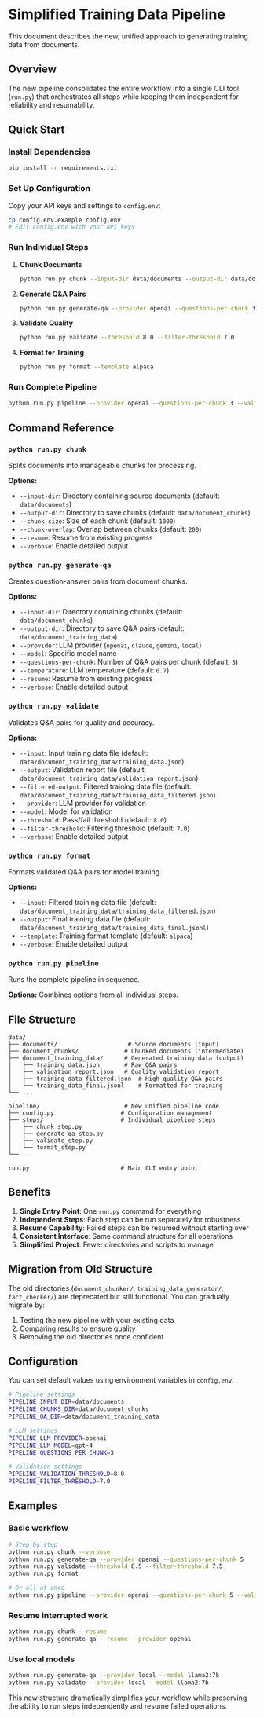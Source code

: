 # Simplified Training Data Pipeline

This document describes the new, unified approach to generating training data from documents.

## Overview

The new pipeline consolidates the entire workflow into a single CLI tool (`run.py`) that orchestrates all steps while keeping them independent for reliability and resumability.

## Quick Start

### Install Dependencies

```bash
pip install -r requirements.txt
```

### Set Up Configuration

Copy your API keys and settings to `config.env`:

```bash
cp config.env.example config.env
# Edit config.env with your API keys
```

### Run Individual Steps

1. **Chunk Documents**

   ```bash
   python run.py chunk --input-dir data/documents --output-dir data/document_chunks
   ```

2. **Generate Q&A Pairs**

   ```bash
   python run.py generate-qa --provider openai --questions-per-chunk 3
   ```

3. **Validate Quality**

   ```bash
   python run.py validate --threshold 8.0 --filter-threshold 7.0
   ```

4. **Format for Training**

   ```bash
   python run.py format --template alpaca
   ```

### Run Complete Pipeline

```bash
python run.py pipeline --provider openai --questions-per-chunk 3 --validation-threshold 8.0
```

## Command Reference

### `python run.py chunk`

Splits documents into manageable chunks for processing.

**Options:**

- `--input-dir`: Directory containing source documents (default: `data/documents`)
- `--output-dir`: Directory to save chunks (default: `data/document_chunks`)
- `--chunk-size`: Size of each chunk (default: `1000`)
- `--chunk-overlap`: Overlap between chunks (default: `200`)
- `--resume`: Resume from existing progress
- `--verbose`: Enable detailed output

### `python run.py generate-qa`

Creates question-answer pairs from document chunks.

**Options:**

- `--input-dir`: Directory containing chunks (default: `data/document_chunks`)
- `--output-dir`: Directory to save Q&A pairs (default: `data/document_training_data`)
- `--provider`: LLM provider (`openai`, `claude`, `gemini`, `local`)
- `--model`: Specific model name
- `--questions-per-chunk`: Number of Q&A pairs per chunk (default: `3`)
- `--temperature`: LLM temperature (default: `0.7`)
- `--resume`: Resume from existing progress
- `--verbose`: Enable detailed output

### `python run.py validate`

Validates Q&A pairs for quality and accuracy.

**Options:**

- `--input`: Input training data file (default: `data/document_training_data/training_data.json`)
- `--output`: Validation report file (default: `data/document_training_data/validation_report.json`)
- `--filtered-output`: Filtered training data file (default: `data/document_training_data/training_data_filtered.json`)
- `--provider`: LLM provider for validation
- `--model`: Model for validation
- `--threshold`: Pass/fail threshold (default: `8.0`)
- `--filter-threshold`: Filtering threshold (default: `7.0`)
- `--verbose`: Enable detailed output

### `python run.py format`

Formats validated Q&A pairs for model training.

**Options:**

- `--input`: Filtered training data file (default: `data/document_training_data/training_data_filtered.json`)
- `--output`: Final training data file (default: `data/document_training_data/training_data_final.jsonl`)
- `--template`: Training format template (default: `alpaca`)
- `--verbose`: Enable detailed output

### `python run.py pipeline`

Runs the complete pipeline in sequence.

**Options:** Combines options from all individual steps.

## File Structure

```
data/
├── documents/                    # Source documents (input)
├── document_chunks/             # Chunked documents (intermediate)
├── document_training_data/      # Generated training data (output)
│   ├── training_data.json       # Raw Q&A pairs
│   ├── validation_report.json   # Quality validation report
│   ├── training_data_filtered.json  # High-quality Q&A pairs
│   └── training_data_final.jsonl    # Formatted for training
└── ...

pipeline/                        # New unified pipeline code
├── config.py                   # Configuration management
├── steps/                      # Individual pipeline steps
│   ├── chunk_step.py
│   ├── generate_qa_step.py
│   ├── validate_step.py
│   └── format_step.py
└── ...

run.py                          # Main CLI entry point
```

## Benefits

1. **Single Entry Point**: One `run.py` command for everything
2. **Independent Steps**: Each step can be run separately for robustness
3. **Resume Capability**: Failed steps can be resumed without starting over
4. **Consistent Interface**: Same command structure for all operations
5. **Simplified Project**: Fewer directories and scripts to manage

## Migration from Old Structure

The old directories (`document_chunker/`, `training_data_generator/`, `fact_checker/`) are deprecated but still functional. You can gradually migrate by:

1. Testing the new pipeline with your existing data
2. Comparing results to ensure quality
3. Removing the old directories once confident

## Configuration

You can set default values using environment variables in `config.env`:

```bash
# Pipeline settings
PIPELINE_INPUT_DIR=data/documents
PIPELINE_CHUNKS_DIR=data/document_chunks
PIPELINE_QA_DIR=data/document_training_data

# LLM settings
PIPELINE_LLM_PROVIDER=openai
PIPELINE_LLM_MODEL=gpt-4
PIPELINE_QUESTIONS_PER_CHUNK=3

# Validation settings
PIPELINE_VALIDATION_THRESHOLD=8.0
PIPELINE_FILTER_THRESHOLD=7.0
```

## Examples

### Basic workflow

```bash
# Step by step
python run.py chunk --verbose
python run.py generate-qa --provider openai --questions-per-chunk 5
python run.py validate --threshold 8.5 --filter-threshold 7.5
python run.py format

# Or all at once
python run.py pipeline --provider openai --questions-per-chunk 5 --validation-threshold 8.5 --verbose
```

### Resume interrupted work

```bash
python run.py chunk --resume
python run.py generate-qa --resume --provider openai
```

### Use local models

```bash
python run.py generate-qa --provider local --model llama2:7b
python run.py validate --provider local --model llama2:7b
```

This new structure dramatically simplifies your workflow while preserving the ability to run steps independently and resume failed operations.

